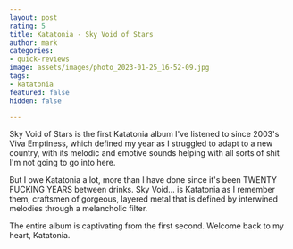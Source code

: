 ```yaml
---
layout: post
rating: 5
title: Katatonia - Sky Void of Stars
author: mark
categories:
- quick-reviews
image: assets/images/photo_2023-01-25_16-52-09.jpg
tags:
- katatonia
featured: false
hidden: false

---
```

Sky Void of Stars is the first Katatonia album I've listened to since 2003's Viva Emptiness, which defined my year as I struggled to adapt to a new country, with its melodic and emotive sounds helping with all sorts of shit I'm not going to go into here. 

But I owe Katatonia a lot, more than I have done since it's been TWENTY FUCKING YEARS between drinks. Sky Void... is Katatonia as I remember them, craftsmen of gorgeous, layered metal that is defined by interwined melodies through a melancholic filter. 

The entire album is captivating from the first second. Welcome back to my heart, Katatonia.